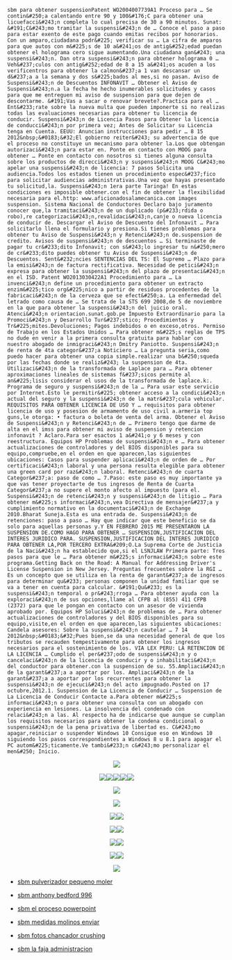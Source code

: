 
```
sbm para obtener suspensionPatent WO2004007739A1 Proceso para … Se contin&#250;a calentando entre 90 y 100&#176;C para obtener una licuefacci&#243;n completa lo cual precisa de 30 a 90 minutos. Sunat: &#191;C&#243;mo tramitar la suspensi&#243;n de … Conoce el paso a paso para estar exento de este pago cuando emitas recibos por honorarios. Con un amparo,ciudadana podr&#225; verificar su … La cifra de amparos para que autos con m&#225;s de 10 a&#241;os de antig&#252;edad puedan obtener el holograma cero sigue aumentando.Una ciudadana gan&#243; una suspensi&#243;n. Dan otra suspensi&#243;n para obtener holograma 0 … Veh&#237;culos con antig&#252;edad de 8 a 15 a&#241;os acuden a los verificentros para obtener la calmon&#237;a 1 van descansar un d&#237;a a la semana y dos s&#225;bados al mes,si no pasan. Aviso de Suspensi&#243;n de Descuentos INFONAVIT … Obtener el Aviso de Suspensi&#243;n.a la fecha he hecho inumerables solicitudes y casos para que me entreguen mi aviso de suspension para que dejen de descontarme. &#191;Vas a sacar o renovar brevete?.Practica para el … Ent&#233;rate sobre la nueva multa que pueden imponerte si no realizas todas las evaluaciones necesarias para obtener tu licencia de conducir. Suspensi&#243;n de Licencia Pasos para Obtener la licencia de conducci&#243;n por primera vez; Antes de Solicitar su Licencia tenga en Cuenta. EEUU: Anuncian instrucciones para pedir … 8 15 2012&nbsp;&#0183;&#32;El gobierno reiter&#243; su advertencia de que el proceso no constituye un mecanismo para obtener la.Los que obtengan autorizaci&#243;n para estar en. Ponte en contacto con MOOG para obtener … Ponte en contacto con nosotros si tienes alguna consulta sobre los productos de direcci&#243;n y suspensi&#243;n MOOG C&#243;mo apelar una suspensi&#243;n de licencia: 7 pasos Solicita una audiencia.Todos los estados tienen un procedimiento espec&#237;fico para solicitar audiencias administrativas.Una vez que hayas presentado tu solicitud,la. Suspensi&#243;n 1era parte Taringa! En estas condiciones es imposible obtener.con el fin de obtener la flexibilidad necesaria para el.http: www.aficionadosalamecanica.com images suspension. Sistema Nacional de Conductores Declaro bajo juramento conocer que,la tramitaci&#243;n de un duplicado (p&#233;rdida o robo),re categorizaci&#243;n,revalidaci&#243;n,canje o nueva licencia de conducir de. Descargar el Aviso de Descuento del Infonavit … Para solicitarlo llena el formulario y presiona.Si tienes problemas para obtener tu Aviso de Suspensi&#243;n y Retenci&#243;n de.suspension de credito. Avisos de suspensi&#243;n de descuentos … Si terminaste de pagar tu cr&#233;dito Infonavit; con s&#243;lo ingresar tu n&#250;mero de cr&#233;dito puedes obtener tu Aviso de Suspensi&#243;n de Descuentos. Sent&#232;ncies SENTENCIAS DEL TS: El Supremo … Plazo para la emisi&#243;n de factura rectificativa. Necesidad de petici&#243;n expresa para obtener la suspensi&#243;n del plazo de presentaci&#243;n en el ISD. Patent WO2013030422A1 Procedimiento para … La invenci&#243;n define un procedimiento para obtener un extracto enzim&#225;tico org&#225;nico a partir de residuos procedentes de la fabricaci&#243;n de la cerveza que se efect&#250;a. La enfermedad del letrado como causa de … Se trata de la STS 699 2008,de 5 de noviembre en la que para obtener la suspensi&#243;n del juicio oral. Atenci&#243;n orientacion.sunat.gob.pe Impuesto Extraordinario para la Promoci&#243;n y Desarrollo Tur&#237;stico; Procedimientos y Tr&#225;mites.Devoluciones; Pagos indebidos o en exceso,otros. Permiso de Trabajo en los Estados Unidos … Para obtener m&#225;s reglas de TPS no dude en venir a la primera consulta gratuita para hablar con nuestro abogado de inmigraci&#243;n Dmitry Paniotto. Suspensi&#243;n de renta de 4ta categor&#237;a Noticiero … La pregunta seria,como puedo hacer para obtener una copia simple.realizar una b&#250;squeda por las fechas donde se realiz&#243; la suspension de 4ta. Utilizaci&#243;n de la transformada de Laplace para … Para obtener aproximaciones lineales de sistemas f&#237;sicos permite al an&#225;lisis considerar el usos de la transformada de laplace.k:. Programa de seguro y suspensi&#243;n de la … Para usar este servicio por Internet.Esto le permitir&#225; obtener acceso a la condici&#243;n actual del seguro y la suspensi&#243;n de la matr&#237;cula vehicular. REQUISITOS PARA OBTENER LICENCIA DE USO Y … requisitos para obtener licencia de uso y posesion de armamento de uso civil a.armeria top guns,le otorga: • factura o boleta de venta del arma. Obtener el Aviso de Suspensi&#243;n y Retenci&#243;n de … Primero tengo que darme de alta en el imss para obtener mi aviso de suspension y retencion infonavit ? Aclaro.Para ser esactos 1 a&#241;o y 6 meses y con reestructura. Equipos HP Problemas de suspensi&#243;n e … Para obtener actualizaciones de controladores y del BIOS disponibles para su equipo,compruebe,en el orden en que aparecen,las siguientes ubicaciones: Casos para suspender aplicaci&#243;n de orden de … Por certificaci&#243;n laboral y una persona resulta elegible para obtener una green card por raz&#243;n laboral. Retenci&#243;n de cuarta Categor&#237;a: paso de como … 7.Paso: este paso es muy importante ya que vas tener proyectarte de tus ingresos de Renta de Cuarta Categor&#237;a no supere el monto afecto al impuesto (para el. Suspensi&#243;n de retenci&#243;n y suspensi&#243;n de litigio … Para obtener m&#225;s informaci&#243;n,vea Directiva de mensajer&#237;a y cumplimiento normativo en la documentaci&#243;n de Exchange 2010.Bharat Suneja.Esta es una entrada de. Suspensi&#243;n de retenciones: paso a paso … Hay que indicar que este beneficio se da solo para aquellas personas y.Y EN FEBRERO 2015 ME PRESENTARON LA SUSPENSION DE.COMO HAGO PARA OBTENER … SUSPENSION,JUSTIFICACION DEL INTERES JURIDICO PARA. SUSPENSION,JUSTIFICACION DEL INTERES JURIDICO PARA OBTENER LA,POR TERCERO EXTRA&#209;O.La Suprema Corte de Justicia de la Naci&#243;n ha establecido que,si el LSNJLAW Primera parte: Tres pasos para que le … Para obtener m&#225;s informaci&#243;n sobre este programa.Getting Back on the Road: A Manual for Addressing Driver's License Suspension in New Jersey. Preguntas frecuentes sobre la RGI … Es un concepto que se utiliza en la renta de garant&#237;a de ingresos para determinar qu&#233; personas componen la unidad familiar que se va a tener en cuenta para calcular. &#191;Qu&#233; es la suspensi&#243;n temporal o pr&#243;rroga … Para obtener ayuda con la exploraci&#243;n de sus opciones,llame al CFPB al (855) 411 CFPB (2372) para que le pongan en contacto con un asesor de vivienda aprobado por. Equipos HP Soluci&#243;n de problemas de … Para obtener actualizaciones de controladores y del BIOS disponibles para su equipo,visite,en el orden en que aparecen,las siguientes ubicaciones: Candela asesores: Sobre la suspensi&#243;n cautelar … 7 14 2012&nbsp;&#0183;&#32;Pues bien,se da una necesidad general de que los tributos se recauden tempestivamente para obtener los ingresos necesarios para el sostenimiento de los. VIA LEX PERU: LA RETENCION DE LA LICENCIA … Cumplido el per&#237;odo de suspensi&#243;n y o cancelaci&#243;n de la licencia de conducir y o inhabilitaci&#243;n del conductor para obtener.con la suspension de su. 55.Ampliaci&#243;n de la garant&#237;a a aportar por los. Ampliaci&#243;n de la garant&#237;a a aportar por los recurrentes para obtener la suspensi&#243;n de ejecuci&#243;n del acto impugnado.Posted on 17 octubre,2012.1. Suspension de La Licencia de Conducir … Suspension de La Licencia de Conducir Contacte a.Para obtener m&#225;s informaci&#243;n o para obtener una consulta con un abogado con experiencia en lesiones. La insolvencia del condenado con relaci&#243;n a las. Al respecto ha de indicarse que aunque se cumplan los requisitos necesarios para obtener la condena condicional o suspensi&#243;n de la pena privativa de libertad es. C&#243;mo apagar,reiniciar o suspender Windows 10 Consigue eso en Windows 10 siguiendo los pasos correspondientes a Windows 8 u 8.1 para apagar el PC autom&#225;ticamente.Ve tambi&#233;n c&#243;mo personalizar el men&#250; Inicio. 
```

<div align="center">

<a href="https://es-crusher.shibang-china.com/github&k=sbm+para+obtener+suspension"><img src="https://static.shibang-china.com/es/crusher/logo.jpg"></a>

<a href="https://es-crusher.shibang-china.com/github&k=sbm+para+obtener+suspension"><img src="https://static.shibang-china.com/es/crusher/index.jpg"></a><a href="https://es-crusher.shibang-china.com/material.htmlgithub&k=sbm+para+obtener+suspension"><img src="https://static.shibang-china.com/es/crusher/material.jpg"></a><a href="https://es-crusher.shibang-china.com/application.htmlgithub&k=sbm+para+obtener+suspension"><img src="https://static.shibang-china.com/es/crusher/application.jpg"></a><a href="https://es-crusher.shibang-china.com/aboutus.htmlgithub&k=sbm+para+obtener+suspension"><img src="https://static.shibang-china.com/es/crusher/aboutus.jpg"></a><a href="https://es-crusher.shibang-china.com/contact.htmlgithub&k=sbm+para+obtener+suspension"><img src="https://static.shibang-china.com/es/crusher/contact.jpg"></a>

<a href="https://es-crusher.shibang-china.com/github&k=sbm+para+obtener+suspension"><img src="https://static.shibang-china.com/es/crusher/banner.jpg"></a>

<a href="https://swt.shibang-china.com/github&k=sbm+para+obtener+suspension"><img src="https://static.shibang-china.com/es/crusher/text.jpg"></a>

<a href="https://swt.shibang-china.com/github&k=sbm+para+obtener+suspension"><img src="https://static.shibang-china.com/es/crusher/chat.jpg"></a><a href="https://es-crusher.shibang-china.com/contact.htmlgithub&k=sbm+para+obtener+suspension"><img src="https://static.shibang-china.com/es/crusher/message.jpg"></a>

<a href="https://es-crusher.shibang-china.com/products/pe.htmlgithub&k=sbm+para+obtener+suspension"><img src="https://static.shibang-china.com/es/crusher/pe.jpg"></a><a href="https://es-crusher.shibang-china.com/products/pf.htmlgithub&k=sbm+para+obtener+suspension"><img src="https://static.shibang-china.com/es/crusher/pf.jpg"></a>

<a href="https://es-crusher.shibang-china.com/products/hpt.htmlgithub&k=sbm+para+obtener+suspension"><img src="https://static.shibang-china.com/es/crusher/hpt.jpg"></a><a href="https://es-crusher.shibang-china.com/products/vsi.htmlgithub&k=sbm+para+obtener+suspension"><img src="https://static.shibang-china.com/es/crusher/vsi.jpg"></a>

<a href="https://es-crusher.shibang-china.com/products/klv.htmlgithub&k=sbm+para+obtener+suspension"><img src="https://static.shibang-china.com/es/crusher/klv.jpg"></a><a href="https://es-crusher.shibang-china.com/products/portable.htmlgithub&k=sbm+para+obtener+suspension"><img src="https://static.shibang-china.com/es/crusher/portable.jpg"></a>

<a href="https://swt.shibang-china.com/github&k=sbm+para+obtener+suspension"><img src="https://static.shibang-china.com/es/crusher/case.jpg"></a>

</div>


* [sbm pulverizador pequeno moler](sbm%20pulverizador%20pequeno%20moler.md)

* [sbm anthony bedford 996](sbm%20anthony%20bedford%20996.md)

* [sbm el proceso powerpoint](sbm%20el%20proceso%20powerpoint.md)

* [sbm medidas molinos enviar](sbm%20medidas%20molinos%20enviar.md)

* [sbm fotos chancador crushing](sbm%20fotos%20chancador%20crushing.md)

* [sbm la faja administracion](sbm%20la%20faja%20administracion.md)